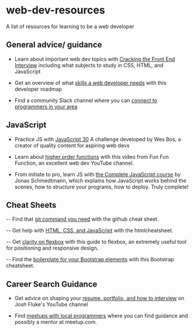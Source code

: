 # web-dev-resources
A list of resources for learning to be a web developer

## General advice/ guidance
- Learn about important web dev topics with [Cracking the Front End Interview](https://medium.freecodecamp.org/cracking-the-front-end-interview-9a34cd46237)
 including what subjects to study in CSS, HTML, and JavaScript
 
 - Get an overview of what [skills a web developer needs](https://github.com/kamranahmedse/developer-roadmap) 
 with this developer roadmap
 
 - Find a community Slack channel where you can [connect to programmers in your area](https://github.com/ladyleet/tech-community-slacks)
 


## JavaScript

- Practice JS with [JavaScript 30](https://javascript30.com/?fbclid=IwAR0Gg3AdJlle_3K0-3Lc6WrfXPqNjoUl9kvqTYnrqxNCf-kZ3zVZAhlC5tI)
A challenge developed by Wes Bos, a creator of quality content for aspiring web devs

- Learn about [higher order functions](https://www.youtube.com/watch?v=BMUiFMZr7vk&fbclid=IwAR1HC2rpNpnEsdsiAR4TjN40Rjmp7F6KCxLKpmJKejYMfDqtfWxf8YIbBmI)
with this video from Fun Fun Function, an excellent web dev YouTube channel.

- From initiate to pro, learn JS with [the Complete JavaScript course](https://www.udemy.com/the-complete-javascript-course/?start=0)
by Jonas Schmedtmann, which explains how JavaScript works behind the scenes, how to structure your programs, how to deploy. Truly complete!


## Cheat Sheets

-- Find that [git command you need](https://services.github.com/on-demand/downloads/github-git-cheat-sheet.pdf?fbclid=IwAR0gp_TcMZQltzSrzYgI0iSdoMNwSc2hqUSy57_AFWHdvonZlt5pkTsJE5E) with the github cheat sheet.

-- Get help with [HTML, CSS, and JavaScript](https://htmlcheatsheet.com/css/) with the htmlcheatsheet.

-- Get [clarity on flexbox](https://css-tricks.com/snippets/css/a-guide-to-flexbox/) with this guide to flexbox, an extremely useful tool for positioning and responsive design.

-- Find the [boilerplate for your Bootstrap elements](https://hackerthemes.com/bootstrap-cheatsheet/) with this Bootstrap cheatsheet.


## Career Search Guidance

- Get advice on shaping your [resume, portfolio, and how to interview](https://www.youtube.com/channel/UC-91UA-Xy2Cvb98deRXuggA) on Josh Fluke's YouTube channel

- Find [meetups with local programmers](https://www.meetup.com/) where you can find guidance and possibly a mentor at meetup.com.

